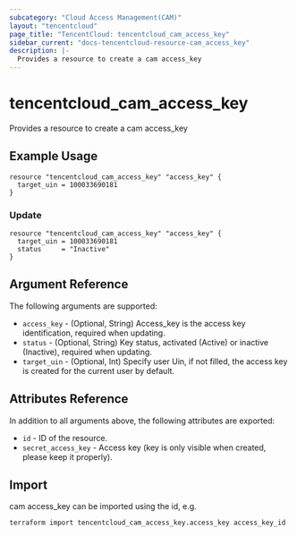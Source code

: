 ```yaml
---
subcategory: "Cloud Access Management(CAM)"
layout: "tencentcloud"
page_title: "TencentCloud: tencentcloud_cam_access_key"
sidebar_current: "docs-tencentcloud-resource-cam_access_key"
description: |-
  Provides a resource to create a cam access_key
---
```


# tencentcloud_cam_access_key

Provides a resource to create a cam access_key

## Example Usage

```hcl
resource "tencentcloud_cam_access_key" "access_key" {
  target_uin = 100033690181
}
```

### Update

```hcl
resource "tencentcloud_cam_access_key" "access_key" {
  target_uin = 100033690181
  status     = "Inactive"
}
```

## Argument Reference

The following arguments are supported:

* `access_key` - (Optional, String) Access_key is the access key identification, required when updating.
* `status` - (Optional, String) Key status, activated (Active) or inactive (Inactive), required when updating.
* `target_uin` - (Optional, Int) Specify user Uin, if not filled, the access key is created for the current user by default.

## Attributes Reference

In addition to all arguments above, the following attributes are exported:

* `id` - ID of the resource.
* `secret_access_key` - Access key (key is only visible when created, please keep it properly).


## Import

cam access_key can be imported using the id, e.g.

```
terraform import tencentcloud_cam_access_key.access_key access_key_id
```

